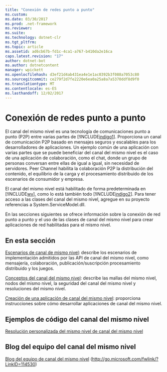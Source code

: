 ```yaml
---
title: "Conexión de redes punto a punto"
ms.custom: 
ms.date: 03/30/2017
ms.prod: .net-framework
ms.reviewer: 
ms.suite: 
ms.technology: dotnet-clr
ms.tgt_pltfrm: 
ms.topic: article
ms.assetid: ad6cb67b-fd1c-4ca1-a767-b410da2e16ca
caps.latest.revision: "17"
author: dotnet-bot
ms.author: dotnetcontent
manager: wpickett
ms.openlocfilehash: d3ef21d4ab431ea4e1e1ac0392b3f088a7053c80
ms.sourcegitcommit: ce279f2d7fe2220e6ea0a25a8a7a5370ddf8d9f0
ms.translationtype: MT
ms.contentlocale: es-ES
ms.lasthandoff: 12/02/2017
---
```

# <a name="peer-to-peer-networking"></a>Conexión de redes punto a punto
El canal del mismo nivel es una tecnología de comunicaciones punto a punto (P2P) entre varias partes de [!INCLUDE[indigo1](../../../../includes/indigo1-md.md)]. Proporciona un canal de comunicación P2P basado en mensajes seguros y escalables para los desarrolladores de aplicaciones. Un ejemplo común de una aplicación con varias partes que se puede beneficiar del canal del mismo nivel es el caso de una aplicación de colaboración, como el chat, donde un grupo de personas conversan entre ellas de igual a igual, sin necesidad de servidores. Peer Channel habilita la colaboración P2P la distribución del contenido, el equilibrio de la carga y el procesamiento distribuido de los escenarios de consumidor y empresa.  
  
 El canal del mismo nivel está habilitado de forma predeterminada en [!INCLUDE[wv](../../../../includes/wv-md.md)], como lo está también todo [!INCLUDE[indigo2](../../../../includes/indigo2-md.md)]. Para tener acceso a las clases del canal del mismo nivel, agregue en su proyecto referencias a System.ServiceModel.dll.  
  
 En las secciones siguientes se ofrece información sobre la conexión de red punto a punto y el uso de las clases de canal del mismo nivel para crear aplicaciones de red habilitadas para el mismo nivel.  
  
## <a name="in-this-section"></a>En esta sección  
 [Escenarios de canal de mismo nivel](../../../../docs/framework/wcf/feature-details/peer-channel-scenarios.md): describe los escenarios de implementación admitidos por las API de canal del mismo nivel, como mensajería, colaboración, publicación/suscripción procesamiento distribuido y los juegos.  
  
 [Conceptos del canal del mismo nivel](../../../../docs/framework/wcf/feature-details/peer-channel-concepts.md): describe las mallas del mismo nivel, nodos del mismo nivel, la seguridad del canal del mismo nivel y resoluciones del mismo nivel.  
  
 [Creación de una aplicación de canal del mismo nivel](../../../../docs/framework/wcf/feature-details/building-a-peer-channel-application.md): proporciona instrucciones sobre cómo desarrollar aplicaciones de canal del mismo nivel.  
  
## <a name="peer-channel-code-examples"></a>Ejemplos de código del canal del mismo nivel  
 [Resolución personalizada del mismo nivel de canal del mismo nivel](http://msdn.microsoft.com/en-us/5b75a2bb-7ff1-4a14-abe7-3debf0537d23)  
  
## <a name="peer-channel-team-blog"></a>Blog del equipo del canal del mismo nivel  
 [Blog del equipo de canal del mismo nivel](http://go.microsoft.com/fwlink/?LinkID=114530) (http://go.microsoft.com/fwlink/?LinkID=114530)
